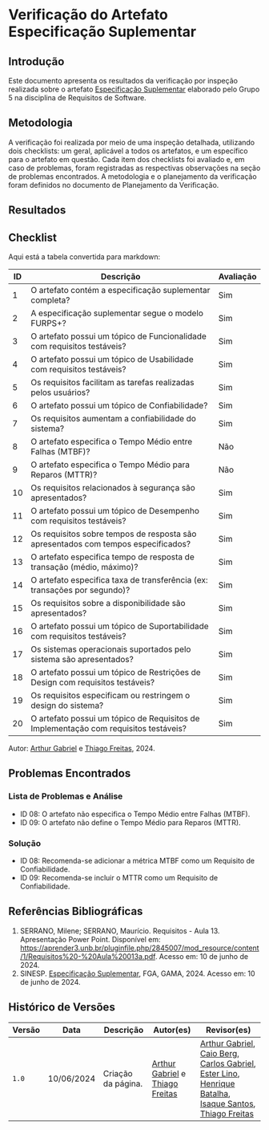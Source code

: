 # Verificação do Artefato Especificação Suplementar

## Introdução

Este documento apresenta os resultados da verificação por inspeção realizada sobre o artefato [Especificação Suplementar](https://requisitos-de-software.github.io/2024.1-Sinesp_Cidadao/Modelagem/especificacao_suplementar/) elaborado pelo Grupo 5 na disciplina de Requisitos de Software.

## Metodologia

A verificação foi realizada por meio de uma inspeção detalhada, utilizando dois checklists: um geral, aplicável a todos os artefatos, e um específico para o artefato em questão. Cada item dos checklists foi avaliado e, em caso de problemas, foram registradas as respectivas observações na seção de problemas encontrados. A metodologia e o planejamento da verificação foram definidos no documento de Planejamento da Verificação.

## Resultados

## Checklist

Aqui está a tabela convertida para markdown:

| ID  | Descrição                                                                         | Avaliação |
|-----|-----------------------------------------------------------------------------------|-----------|
| 1   | O artefato contém a especificação suplementar completa?                           | Sim       |
| 2   | A especificação suplementar segue o modelo FURPS+?                                | Sim       |
| 3   | O artefato possui um tópico de Funcionalidade com requisitos testáveis?           | Sim       |
| 4   | O artefato possui um tópico de Usabilidade com requisitos testáveis?              | Sim       |
| 5   | Os requisitos facilitam as tarefas realizadas pelos usuários?                     | Sim       |
| 6   | O artefato possui um tópico de Confiabilidade?                                    | Sim       |
| 7   | Os requisitos aumentam a confiabilidade do sistema?                               | Sim       |
| 8   | O artefato especifica o Tempo Médio entre Falhas (MTBF)?                          | Não       |
| 9   | O artefato especifica o Tempo Médio para Reparos (MTTR)?                          | Não       |
| 10  | Os requisitos relacionados à segurança são apresentados?                          | Sim       |
| 11  | O artefato possui um tópico de Desempenho com requisitos testáveis?               | Sim       |
| 12  | Os requisitos sobre tempos de resposta são apresentados com tempos especificados? | Sim       |
| 13  | O artefato especifica tempo de resposta de transação (médio, máximo)?             | Sim       |
| 14  | O artefato especifica taxa de transferência (ex: transações por segundo)?         | Sim       |
| 15  | Os requisitos sobre a disponibilidade são apresentados?                           | Sim       |
| 16  | O artefato possui um tópico de Suportabilidade com requisitos testáveis?          | Sim       |
| 17  | Os sistemas operacionais suportados pelo sistema são apresentados?                | Sim       |
| 18  | O artefato possui um tópico de Restrições de Design com requisitos testáveis?     | Sim       |
| 19  | Os requisitos especificam ou restringem o design do sistema?                      | Sim       |
| 20  | O artefato possui um tópico de Requisitos de Implementação com requisitos testáveis?| Sim     |

Autor: [Arthur Gabriel](https://github.com/ArthurGabrieel) e [Thiago Freitas](https://github.com/thiagorfreitas), 2024.

## Problemas Encontrados
### Lista de Problemas e Análise

- ID 08: O artefato não especifica o Tempo Médio entre Falhas (MTBF).
- ID 09: O artefato não define o Tempo Médio para Reparos (MTTR).

### Solução

- ID 08: Recomenda-se adicionar a métrica MTBF como um Requisito de Confiabilidade.
- ID 09: Recomenda-se incluir o MTTR como um Requisito de Confiabilidade.

## Referências Bibliográficas

1. SERRANO, Milene; SERRANO, Maurício. Requisitos - Aula 13. Apresentação Power Point. Disponível em: https://aprender3.unb.br/pluginfile.php/2845007/mod_resource/content/1/Requisitos%20-%20Aula%20013a.pdf. Acesso em: 10 de junho de 2024.
2. SINESP. [Especificação Suplementar](https://requisitos-de-software.github.io/2024.1-Sinesp_Cidadao/Modelagem/especificacao_suplementar/), FGA, GAMA, 2024. Acesso em: 10 de junho de 2024.

## Histórico de Versões

| Versão | Data       | Descrição          | Autor(es)                                                                 | Revisor(es) |
| ------ | ---------- | ------------------ | ------------------------------------------------------------------------- | ----------- |
| `1.0`  | 10/06/2024 | Criação da página. | [Arthur Gabriel](https://github.com/ArthurGabrieel) e [Thiago Freitas](https://github.com/thiagorfreitas) | [Arthur Gabriel](ArthurGabrieel), [Caio Berg](https://github.com/Caio-bergbjj), [Carlos Gabriel](https://github.com/TheCarlosRamos), [Ester Lino](https://github.com/esteerlino), [Henrique Batalha](https://github.com/HeBatalha), [Isaque Santos](https://github.com/IsaqueSH), [Thiago Freitas](https://github.com/thiagorfreitas) |
